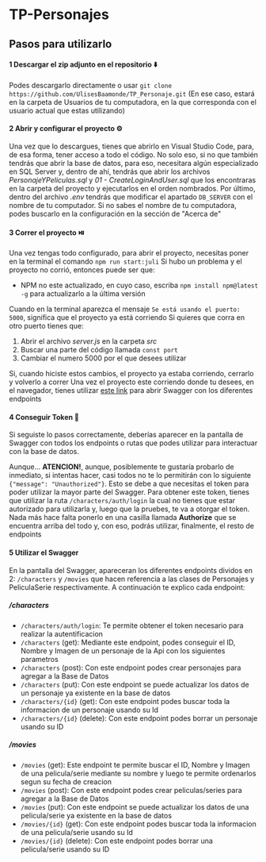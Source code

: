 # TP-Personajes

## Pasos para utilizarlo 

#### 1 Descargar el zip adjunto en el repositorio ⬇️
Podes descargarlo directamente o usar `git clone https://github.com/UlisesBaamonde/TP_Personaje.git` (En ese caso, estará en la carpeta de Usuarios de tu computadora, en la que corresponda con el usuario actual que estas utilizando)
#### 2 Abrir y configurar el proyecto ⚙️
Una vez que lo descargues, tienes que abrirlo en Visual Studio Code, para, de esa forma, tener acceso a todo el código. No solo eso, si no que también tendrás que abrir la base de datos, para eso, necesitara algún especializado en SQL Server y, dentro de ahí, tendrás que abrir los archivos *PersonajeYPeliculas.sql* y *01 - CreateLoginAndUser.sql* que los encontraras en la carpeta del proyecto y ejecutarlos en el orden nombrados. Por último, dentro del archivo *.env* tendrás que modificar el apartado `DB_SERVER` con el nombre de tu computador. 
Si no sabes el nombre de tu computadora, podes buscarlo en la configuración en la sección de "Acerca de"
#### 3 Correr el proyecto ⏯️
Una vez tengas todo configurado, para abrir el proyecto, necesitas poner en la terminal el comando `npm run start:juli`
Si hubo un problema y el proyecto no corrió, entonces puede ser que:

- NPM no este actualizado, en cuyo caso, escriba `npm install npm@latest -g` para actualizarlo a la última versión

Cuando en la terminal aparezca el mensaje `Se está usando el puerto: 5000`, significa que el proyecto ya está corriendo
Si quieres que corra en otro puerto tienes que:
1. Abrir el archivo *server.js* en la carpeta *src*
2. Buscar una parte del código llamada `const port`
3. Cambiar el numero 5000 por el que desees utilizar

Si, cuando hiciste estos cambios, el proyecto ya estaba corriendo, cerrarlo y volverlo a correr
Una vez el proyecto este corriendo donde tu desees, en el navegador, tienes utilizar [este link](http://localhost:5000/api-docs) para abrir Swagger con los diferentes endpoints

#### 4 Conseguir Token 🔐
Si seguiste lo pasos correctamente, deberías aparecer en la pantalla de Swagger con todos los endpoints o rutas que podes utilizar para interactuar con la base de datos.

Aunque... **ATENCION!**, aunque, posiblemente te gustaría probarlo de inmediato, si intentas hacer, casi todos no te lo permitirán con lo siguiente `{"message": "Unauthorized"}`. Esto se debe a que necesitas el token para poder utilizar la mayor parte del Swagger. Para obtener este token, tienes que utilizar la ruta `/characters/auth/login` la cual no tienes que estar autorizado para utilizarla y, luego que la pruebes, te va a otorgar el token. Nada más hace falta ponerlo en una casilla llamada **Authorize** que se encuentra arriba del todo y, con eso, podrás utilizar, finalmente, el resto de endpoints
 
#### 5 Utilizar el Swagger    
En la pantalla del Swagger, apareceran los diferentes endpoints dividos en 2: `/characters` y `/movies` que hacen referencia a las clases de Personajes y PeliculaSerie respectivamente. A continuación te explico cada endpoint:

##### /characters
- `/characters/auth/login`: Te permite obtener el token necesario para realizar la autentificacion
- `/characters` (get): Mediante este endpoint, podes conseguir el ID, Nombre y Imagen de un personaje de la Api con los siguientes parametros
- `/characters` (post): Con este endpoint podes crear personajes para agregar a la Base de Datos
- `/characters` (put): Con este endpoint se puede actualizar los datos de un personaje ya existente en la base de datos
- `/characters/{id}` (get): Con este endpoint podes buscar toda la informacion de un personaje usando su Id
- `/characters/{id}` (delete): Con este endpoint podes borrar un personaje usando su ID
##### /movies
- `/movies` (get): Este endpoint te permite buscar el ID, Nombre y Imagen de una pelicula/serie mediante su nombre y luego te permite ordenarlos segun su fecha de creacion
- `/movies` (post): Con este endpoint podes crear peliculas/series para agregar a la Base de Datos
- `/movies` (put): Con este endpoint se puede actualizar los datos de una pelicula/serie ya existente en la base de datos
- `/movies/{id}` (get): Con este endpoint podes buscar toda la informacion de una pelicula/serie usando su Id
- `/movies/{id}` (delete): Con este endpoint podes borrar una pelicula/serie usando su ID
